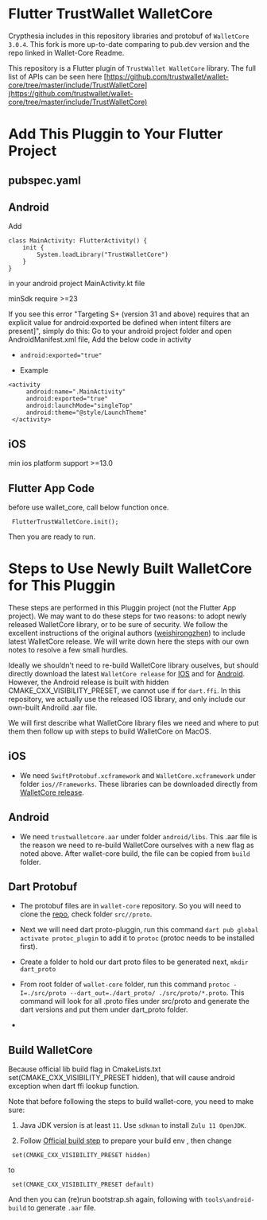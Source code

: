 # Flutter TrustWallet WalletCore

Crypthesia includes in this repository libraries and protobuf of `WalletCore 3.0.4`. This fork is more up-to-date comparing to pub.dev version and the repo linked in Wallet-Core Readme.

This repository is a Flutter plugin of `TrustWallet WalletCore` library. The full list of APIs can be seen here [https://github.com/trustwallet/wallet-core/tree/master/include/TrustWalletCore](https://github.com/trustwallet/wallet-core/tree/master/include/TrustWalletCore)

# Add This Pluggin to Your Flutter Project

## pubspec.yaml

## Android

Add

```
class MainActivity: FlutterActivity() {
    init {
        System.loadLibrary("TrustWalletCore")
    }
}
```

in your android project MainActivity.kt file

minSdk require >=23

If you see this error "Targeting S+ (version 31 and above) requires that an explicit value for android:exported be defined when intent filters are present]", simply do this:
Go to your android project folder and open AndroidManifest.xml file, Add the below code in activity

- `android:exported="true"`

- Example

```
<activity
     android:name=".MainActivity"
     android:exported="true"
     android:launchMode="singleTop"
     android:theme="@style/LaunchTheme"
 </activity>
```

## iOS

min ios platform support >=13.0

## Flutter App Code

before use wallet_core, call below function once.

```
 FlutterTrustWalletCore.init();
```

Then you are ready to run.

# Steps to Use Newly Built WalletCore for This Pluggin

These steps are performed in this Pluggin project (not the Flutter App project). We may want to do these steps for two reasons: to adopt newly released WalletCore library, or to be sure of security. We follow the excellent instructions of the original authors ([weishirongzhen](https://github.com/weishirongzhen/flutter_trust_wallet_core_lib_include)) to include latest WalletCore release. We will write down here the steps with our own notes to resolve a few small hurdles.

Ideally we shouldn't need to re-build WalletCore library ouselves, but should directly download the latest `WalletCore release` for [IOS](https://github.com/trustwallet/wallet-core/releases) and for [Android](https://github.com/trustwallet/wallet-core/packages/700258). However, the Android release is built with hidden CMAKE_CXX_VISIBILITY_PRESET, we cannot use if for `dart.ffi`. In this repository, we actually use the released IOS library, and only include our own-built Androild .aar file.

We will first describe what WalletCore library files we need and where to put them then follow up with steps to build WalletCore on MacOS.

## iOS

- We need `SwiftProtobuf.xcframework` and `WalletCore.xcframework` under folder `ios//Frameworks`. These libraries can be downloaded directly from [WalletCore release](https://github.com/trustwallet/wallet-core/releases).

## Android

- We need `trustwalletcore.aar` under folder `android/libs`. This .aar file is the reason we need to re-build WalletCore ourselves with a new flag as noted above. After wallet-core build, the file can be copied from `build` folder.

## Dart Protobuf

- The protobuf files are in `wallet-core` repository. So you will need to clone the [repo](https://github.com/trustwallet/wallet-core), check folder `src//proto`.

- Next we will need dart proto-pluggin, run this command `dart pub global activate protoc_plugin` to add it to `protoc` (protoc needs to be installed first).

- Create a folder to hold our dart proto files to be generated next, `mkdir dart_proto`

- From root folder of `wallet-core` folder, run this command `protoc -I=./src/proto --dart_out=./dart_proto/ ./src/proto/*.proto`. This command will look for all .proto files under src/proto and generate the dart versions and put them under dart_proto folder.

-

## Build WalletCore

Because official lib build flag in CmakeLists.txt set(CMAKE_CXX_VISIBILITY_PRESET hidden), that will cause android exception when dart ffi lookup function.

Note that before following the steps to build wallet-core, you need to make sure:

1. Java JDK version is at least `11`. Use `sdkman` to install `Zulu 11 OpenJDK`.

2. Follow [Official build step](https://developer.trustwallet.com/wallet-core/developing-the-library/building) to prepare your build env , then change

```
 set(CMAKE_CXX_VISIBILITY_PRESET hidden)
```

to

```
 set(CMAKE_CXX_VISIBILITY_PRESET default)
```


And then you can (re)run bootstrap.sh again, following with `tools\android-build` to generate `.aar` file.
